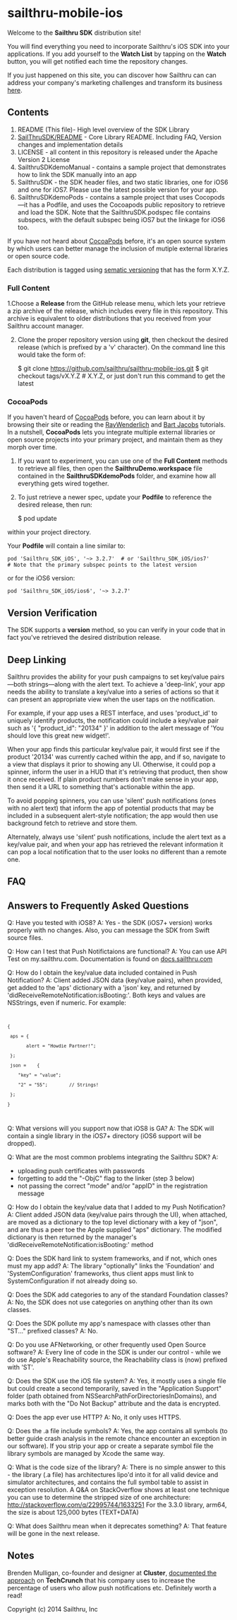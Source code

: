 sailthru-mobile-ios
===================

Welcome to the **Sailthru SDK** distribution site!

You will find everything you need to incorporate Sailthru's iOS SDK into your applications. If you add yourself to the **Watch List** by tapping on the **Watch** button, you will get notified each time the repository changes.

If you just happened on this site, you can discover how Sailthru can can address your company's marketing challenges and transform its business [here](http://www.sailthru.com/why-sailthru/).

## Contents

1. README (This file)- High level overview of the SDK Library 
2. [SailThruSDK/README](SailThruSDK/README "Library Readme") - Core Library README. Including FAQ, Version changes and implementation details 
3. LICENSE - all content in this repository is released under the Apache Version 2 License
4. SailthruSDKdemoManual - contains a sample project that demonstrates how to link the SDK manually into an app
5. SailthruSDK - the SDK header files, and two static libraries, one for iOS6 and one for iOS7. Please use the latest possible version for your app.
6. SailthruSDKdemoPods - contains a sample project that uses Cocopods—it has a Podfile, and uses the Cocoapods public repository to retrieve and load the SDK. Note that the SailthruSDK.podspec file contains subspecs, with the default subspec being iOS7 but the linkage for iOS6 too.

If you have not heard about [CocoaPods](http://cocoapods.org) before, it's an open source system by which users can better manage the inclusion of mutiple external libraries or open source code.


Each distribution is tagged using [sematic versioning](http://semver.org) that has the form X.Y.Z. 

### Full Content

1.Choose a **Release** from the GitHub release menu, which lets your retrieve a zip archive of the release, which includes every file in this repository. This archive is equivalent to older distributions that you received from your Sailthru account manager.

2. Clone the proper repository version using **git**, then checkout the desired release (which is prefixed by a 'v' character). On the command line this would take the form of: 

    $ git clone https://github.com/sailthru/sailthru-mobile-ios.git
    $ git checkout tags/vX.Y.Z # X.Y.Z, or just don't run this command to get the latest

### CocoaPods

If you haven't heard of [CocoaPods](cocoapods.org) before, you can learn about it by browsing their site or reading the [RayWenderlich](http://www.raywenderlich.com/12139/introduction-to-cocoapods) and [Bart Jacobs](http://code.tutsplus.com/tutorials/streamlining-cocoa-development-with-cocoapods--mobile-15938) tutorials. In a nutshell, **CocoaPods** lets you integrate multiple external libraries or open source projects into your primary project, and maintain them as they morph over time.

1. If you want to experiment, you can use one of the **Full Content** methods to retrieve all files, then open the **SailthruDemo.workspace** file contained in the **SailthruSDKdemoPods** folder, and examine how all everything gets wired together.

2. To just retrieve a newer spec, update your **Podfile** to reference the desired release, then run:

    $ pod update
    
within your project directory.

Your **Podfile** will contain a line similar to:

    pod 'Sailthru_SDK_iOS', '~> 3.2.7'  # or 'Sailthru_SDK_iOS/ios7'
    # Note that the primary subspec points to the latest version

or for the iOS6 version:

    pod 'Sailthru_SDK_iOS/ios6', '~> 3.2.7'
    
## Version Verification

The SDK supports a **version** method, so you can verify in your code that in fact you've retrieved the desired distribution release.

## Deep Linking

Sailthru provides the ability for your push campaigns to set key/value pairs—both strings—along with the alert text. To achieve a 'deep-link', your app needs the ability to translate a key/value into a series of actions so that it can present an appropriate view when the user taps on the notification.

For example, if your app uses a REST interface, and uses 'product_id' to uniquely identify products, the notification could include a key/value pair such as '{ "product_id": "20134" }' in addition to the alert message of 'You should love this great new widget!'. 

When your app finds this particular key/value pair, it would first see if the product '20134' was currently cached within the app, and if so, navigate to a view that displays it prior to showing any UI. Otherwise, it could pop a spinner, inform the user in a HUD that it's retrieving that product, then show it once received. If plain product numbers don't make sense in your app, then send it a URL to something that's actionable within the app.

To avoid popping spinners, you can use 'silent' push notifications (ones with no alert text) that inform the app of potential products that may be included in a subsequent alert-style notification; the app would then use background fetch to retrieve and store them. 

Alternately, always use 'silent' push notifications, include the alert text as a key/value pair, and when your app has retrieved the relevant information it can pop a local notification that to the user looks no different than a remote one.

## FAQ

Answers to Frequently Asked Questions
------------------------------------------

Q: Have you tested with iOS8?
A: Yes - the SDK (iOS7+ version) works properly with no changes. Also, you can message the SDK from Swift
   source files.

Q: How can I test that Push Notifictaions are functional?
A: You can use API Test on my.sailthru.com. Documentation is found on [docs.sailthru.com](http://docs.sailthru.com/documentation/products/mobile-push-notification-sending)

Q: How do I obtain the key/value data included contained in Push Notification?
A: Client added JSON data (key/value pairs), when provided, get added to the 'aps' dictionary with
   a 'json' key, and returned by 'didReceiveRemoteNotification:isBooting:'. Both keys and values are
   NSStrings, even if numeric. For example:
<code>

    {

     aps = {

           alert = "Howdie Partner!";

     };

     json =    {

        "key" = "value";

        "2" = "55";        // Strings!

     };

    }

</code>

Q: What versions will you support now that iOS8 is GA?
A: The SDK will contain a single library in the iOS7+ directory (iOS6 support will be dropped).

Q: What are the most common problems integrating the Sailthru SDK?
A:
 - uploading push certificates with passwords
 - forgetting to add the "-ObjC" flag to the linker (step 3 below)
 - not passing the correct "mode" and/or "appID" in the registration message

Q: How do I obtain the key/value data that I added to my Push Notification?
A: Client added JSON data (key/value pairs through the UI), when attached, are moved as a dictionary
   to the top level dictionary with a key of "json", and are thus a peer toe the Apple supplied "aps"
   dictionary. The modified dictionary is then returned by the manager's
   'didReceiveRemoteNotification:isBooting:' method

Q: Does the SDK hard link to system frameworks, and if not, which ones must my app add?
A: The library "optionally" links the 'Foundation' and 'SystemConfiguration' frameworks, thus
   client apps must link to SystemConfiguration if not already doing so.

Q: Does the SDK add categories to any of the standard Foundation classes?
A: No, the SDK does not use categories on anything other than its own classes.

Q: Does the SDK pollute my app's namespace with classes other than "ST..." prefixed classes?
A: No.

Q: Do you use AFNetworking, or other frequently used Open Source software?
A: Every line of code in the SDK is under our control - while we do use Apple's Reachability source,
   the Reachability class is (now) prefixed with 'ST'.

Q: Does the SDK use the iOS file system?
A: Yes, it mostly uses a single file but could create a second temporarily, saved in the
   "Application Support" folder (path obtained from NSSearchPathForDirectoriesInDomains), and marks
   both with the "Do Not Backup" attribute and the data is encrypted.

Q: Does the app ever use HTTP?
A: No, it only uses HTTPS.

Q: Does the .a file include symbols?
A: Yes, the app contains all symbols (to better guide crash analysis in the remote chance encounter
   an exception in our software). If you strip your app or create a separate symbol file the library
   symbols are managed by Xcode the same way.

Q: What is the code size of the library?
A: There is no simple answer to this - the library (.a file) has architectures lipo'd into it for all
   valid device and simulator architectures, and contains the full symbol table to assist in exception
   resolution. A Q&A on StackOverflow shows at least one technique  you can use to determine the
   stripped size of one architecture: http://stackoverflow.com/q/22995744/1633251
   For the 3.3.0 library, arm64, the size is about 125,000 bytes (TEXT+DATA)

Q: What does Sailthru mean when it deprecates something?
A: That feature will be gone in the next release.

## Notes

Brenden Mulligan, co-founder and designer at **Cluster**, [documented the approach](http://techcrunch.com/2014/04/04/the-right-way-to-ask-users-for-ios-permissions/) on **TechCrunch** that his company uses to increase the percentage of users who allow push notifications etc. Definitely worth a read!


Copyright (c) 2014 Sailthru, Inc    

